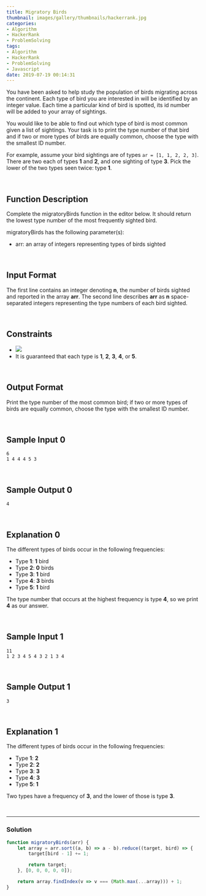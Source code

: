 ```yaml
---
title: Migratory Birds
thumbnail: images/gallery/thumbnails/hackerrank.jpg
categories:
- Algorithm
- HackerRank
- ProblemSolving
tags:
- Algorithm
- HackerRank
- ProblemSolving
- Javascript
date: 2019-07-19 00:14:31
---
```

  
You have been asked to help study the population of birds migrating across the continent. Each type of bird you are interested in will be identified by an integer value. Each time a particular kind of bird is spotted, its id number will be added to your array of sightings. 

You would like to be able to find out which type of bird is most common given a list of sightings. Your task is to print the type number of that bird and if two or more types of birds are equally common, choose the type with the smallest ID number.

For example, assume your bird sightings are of types `ar = [1, 1, 2, 2, 3]`. There are two each of types **1** and **2**, and one sighting of type **3**. Pick the lower of the two types seen twice: type **1**.


<br/>
<!-- more -->

## Function Description

Complete the migratoryBirds function in the editor below. It should return the lowest type number of the most frequently sighted bird.

migratoryBirds has the following parameter(s):

- arr: an array of integers representing types of birds sighted

<br/>

## Input Format

The first line contains an integer denoting **n**, the number of birds sighted and reported in the array **arr**. 
The second line describes **arr** as **n** space-separated integers representing the type numbers of each bird sighted.

<br/>

## Constraints

- ![](https://latex.codecogs.com/gif.latex?5\leq&space;n\leq&space;2\times&space;10^{5})
- It is guaranteed that each type is **1**, **2**, **3**, **4**, or **5**.

<br/>

## Output Format

Print the type number of the most common bird; if two or more types of birds are equally common, choose the type with the smallest ID number.

<br/>

## Sample Input 0
```
6
1 4 4 4 5 3
```

<br/>

## Sample Output 0
```
4
```

<br/>

## Explanation 0

The different types of birds occur in the following frequencies:

- Type **1**: **1** bird
- Type **2**: **0** birds
- Type **3**: **1** bird
- Type **4**: **3** birds
- Type **5**: **1** bird  

The type number that occurs at the highest frequency is type **4**, so we print **4** as our answer.

<br/>

## Sample Input 1
```
11
1 2 3 4 5 4 3 2 1 3 4
```

<br/>

## Sample Output 1
```
3
```

<br/>

## Explanation 1

The different types of birds occur in the following frequencies:

- Type **1**: **2** 
- Type **2**: **2** 
- Type **3**: **3** 
- Type **4**: **3** 
- Type **5**: **1** 

Two types have a frequency of **3**, and the lower of those is type **3**.


<br/>

---

### Solution

```javascript
function migratoryBirds(arr) {
    let array = arr.sort((a, b) => a - b).reduce((target, bird) => { 
        target[bird - 1] += 1;

        return target;
    }, [0, 0, 0, 0, 0]);

    return array.findIndex(v => v === (Math.max(...array))) + 1;
}
```